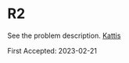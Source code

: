 # R2

See the problem description. [Kattis][1]

First Accepted: 2023-02-21

[1]: <https://open.kattis.com/problems/r2> "Problem Webpage"
